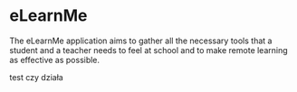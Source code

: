 # eLearnMe
The eLearnMe application aims to gather all the necessary tools that a student and a teacher needs to feel at school and to make remote learning as effective as possible.

test czy działa
